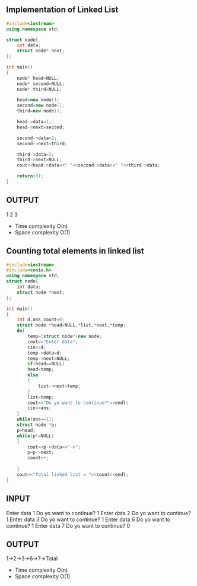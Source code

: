 ## Implementation of Linked List

```CPP
#include<iostream>
using namespace std;

struct node{
    int data;
    struct node* next;
};

int main()
{
    node* head=NULL;
    node* second=NULL;
    node* third=NULL;

    head=new node();
    second=new node();
    third=new node();

    head->data=1;
    head->next=second;

    second->data=2;
    second->next=third;

    third->data=3;
    third->next=NULL;
    cout<<head->data<<" "<<second->data<<" "<<third->data;

    return(0);
}
```

## OUTPUT
1 2 3 

- Time complexity O(n)
- Space complexity O(1)

## Counting total elements in linked list 

```CPP
#include<iostream>
#include<conio.h>
using namespace std;
struct node{
    int data;
    struct node *next;
};

int main()
{
    int d,ans,count=0;
    struct node *head=NULL,*list,*next,*temp;
    do{
        temp=(struct node*)new node;
        cout<<"Enter data";
        cin>>d;
        temp->data=d;
        temp->next=NULL;
        if(head==NULL)
        head=temp;
        else
        {
            list->next=temp;
        }
        list=temp;
        cout<<"Do yo want to continue?"<<endl;
        cin>>ans;
    }
    while(ans==1);
    struct node *p;
    p=head;
    while(p!=NULL)
    {
        cout<<p->data<<"->";
        p=p->next;
        count++;
        
    }
    cout<<"Total linked list = "<<count<<endl;
}

```

## INPUT
Enter data 1
Do yo want to continue?
1
Enter data 2
Do yo want to continue?
1
Enter data 3
Do yo want to continue?
1
Enter data 6
Do yo want to continue?
1
Enter data 7
Do yo want to continue?
0

## OUTPUT
1->2->3->6->7->Total


- Time complexity O(n)
- Space complexity O(1)
